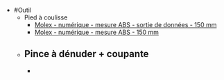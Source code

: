 - #Outil
	- Pied à coulisse
		- [Molex - numérique - mesure ABS - sortie de données - 150 mm](https://www.hoffmann-group.com/FR/fr/hof/M%C3%A9trologie/Pied-%C3%A0-coulisse/Pieds-%C3%A0-coulisse-de-poche/Pied-%C3%A0-coulisse-num%C3%A9rique-ABS-avec-sortie-de-donn%C3%A9es/p/412805-150?tId=336&comingFromCategory=40-01-01-00-00)
		- [Molex - numérique - mesure ABS - 150 mm](https://www.hoffmann-group.com/FR/fr/hof/M%C3%A9trologie/Pied-%C3%A0-coulisse/Pieds-%C3%A0-coulisse-de-poche/Pied-%C3%A0-coulisse-num%C3%A9rique-ABS/p/412821-150?comingFromCategory=40-01-01-00-00&tId=336)
	- Pince à dénuder + coupante
		-
		-